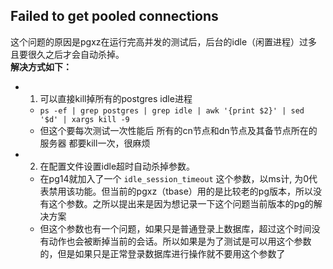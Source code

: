 ## Failed to get pooled connections
这个问题的原因是pgxz在运行完高并发的测试后，后台的idle（闲置进程）过多且要很久之后才会自动杀掉。  
**解决方式如下：**
* 1. 可以直接kill掉所有的postgres idle进程
  * `ps -ef | grep postgres | grep idle | awk '{print $2}' | sed '$d' | xargs kill -9`
  * 但这个要每次测试一次性能后 所有的cn节点和dn节点及其备节点所在的服务器 都要kill一次，很麻烦
* 2. 在配置文件设置idle超时自动杀掉参数。
  * 在pg14就加入了一个 `idle_session_timeout` 这个参数，以ms计, 为0代表禁用该功能。但当前的pgxz（tbase）用的是比较老的pg版本，所以没有这个参数。之所以提出来是因为想记录一下这个问题当前版本的pg的解决方案
  * 但这个参数也有一个问题，如果只是普通登录上数据库，超过这个时间没有动作也会被断掉当前的会话。所以如果是为了测试是可以用这个参数的，但是如果只是正常登录数据库进行操作就不要用这个参数了
